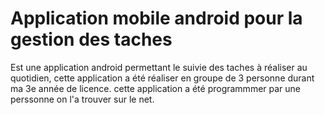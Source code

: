 # Application mobile android pour la gestion des taches
Est une application android permettant le suivie des taches à réaliser au quotidien, cette application a été réaliser en groupe de 3 personne durant ma 3e année de licence. cette application a été programmmer par une perssonne on l'a trouver sur le net.



